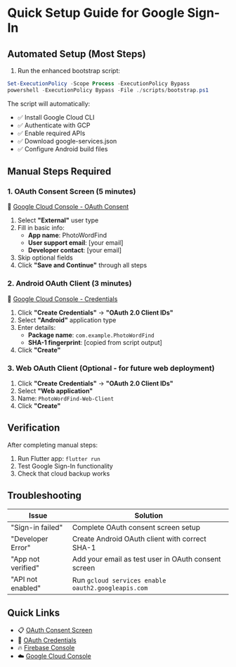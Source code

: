 # Quick Setup Guide for Google Sign-In

## Automated Setup (Most Steps)

1. Run the enhanced bootstrap script:
```powershell
Set-ExecutionPolicy -Scope Process -ExecutionPolicy Bypass
powershell -ExecutionPolicy Bypass -File ./scripts/bootstrap.ps1
```

The script will automatically:
- ✅ Install Google Cloud CLI
- ✅ Authenticate with GCP
- ✅ Enable required APIs
- ✅ Download google-services.json
- ✅ Configure Android build files

## Manual Steps Required

### 1. OAuth Consent Screen (5 minutes)
🔗 [Google Cloud Console - OAuth Consent](https://console.cloud.google.com/apis/credentials/consent)

1. Select **"External"** user type
2. Fill in basic info:
   - **App name**: PhotoWordFind
   - **User support email**: [your email]
   - **Developer contact**: [your email]
3. Skip optional fields
4. Click **"Save and Continue"** through all steps

### 2. Android OAuth Client (3 minutes)
🔗 [Google Cloud Console - Credentials](https://console.cloud.google.com/apis/credentials)

1. Click **"Create Credentials"** → **"OAuth 2.0 Client IDs"**
2. Select **"Android"** application type
3. Enter details:
   - **Package name**: `com.example.PhotoWordFind`
   - **SHA-1 fingerprint**: [copied from script output]
4. Click **"Create"**

### 3. Web OAuth Client (Optional - for future web deployment)
1. Click **"Create Credentials"** → **"OAuth 2.0 Client IDs"**
2. Select **"Web application"**
3. Name: `PhotoWordFind-Web-Client`
4. Click **"Create"**

## Verification

After completing manual steps:
1. Run Flutter app: `flutter run`
2. Test Google Sign-In functionality
3. Check that cloud backup works

## Troubleshooting

| Issue | Solution |
|-------|----------|
| "Sign-in failed" | Complete OAuth consent screen setup |
| "Developer Error" | Create Android OAuth client with correct SHA-1 |
| "App not verified" | Add your email as test user in OAuth consent screen |
| "API not enabled" | Run `gcloud services enable oauth2.googleapis.com` |

## Quick Links

- 📋 [OAuth Consent Screen](https://console.cloud.google.com/apis/credentials/consent?project=pwfapp-f314d)
- 🔑 [OAuth Credentials](https://console.cloud.google.com/apis/credentials?project=pwfapp-f314d)
- 🔥 [Firebase Console](https://console.firebase.google.com/project/pwfapp-f314d)
- ☁️ [Google Cloud Console](https://console.cloud.google.com/home/dashboard?project=pwfapp-f314d)